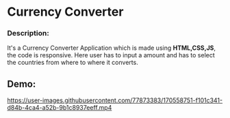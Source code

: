 # Currency Converter 
### Description:
It's a Currency Converter Application which is made using **HTML,CSS,JS**, the code is responsive. 
Here user has to input a amount and has to select the countries from where to where it converts.



## Demo:



https://user-images.githubusercontent.com/77873383/170558751-f101c341-d84b-4ca4-a52b-9b1c8937eeff.mp4

